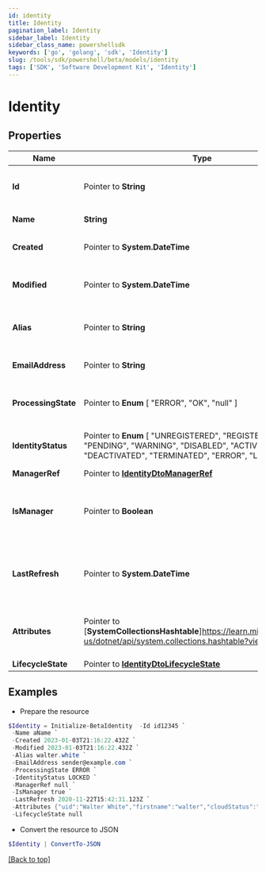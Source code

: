 ```yaml
---
id: identity
title: Identity
pagination_label: Identity
sidebar_label: Identity
sidebar_class_name: powershellsdk
keywords: ['go', 'golang', 'sdk', 'Identity'] 
slug: /tools/sdk/powershell/beta/models/identity
tags: ['SDK', 'Software Development Kit', 'Identity']
---
```



# Identity

## Properties

Name | Type | Description | Notes
------------ | ------------- | ------------- | -------------
**Id** |  Pointer to **String** | System-generated unique ID of the Object | [optional] [readonly] 
**Name** |  **String** | Name of the Object | 
**Created** |  Pointer to **System.DateTime** | Creation date of the Object | [optional] [readonly] 
**Modified** |  Pointer to **System.DateTime** | Last modification date of the Object | [optional] [readonly] 
**Alias** |  Pointer to **String** | Alternate unique identifier for the identity | [optional] 
**EmailAddress** |  Pointer to **String** | The email address of the identity | [optional] 
**ProcessingState** |  Pointer to  **Enum** [  "ERROR",    "OK",    "null" ] | The processing state of the identity | [optional] 
**IdentityStatus** |  Pointer to  **Enum** [  "UNREGISTERED",    "REGISTERED",    "PENDING",    "WARNING",    "DISABLED",    "ACTIVE",    "DEACTIVATED",    "TERMINATED",    "ERROR",    "LOCKED" ] | The identity&#39;s status in the system | [optional] 
**ManagerRef** |  Pointer to [**IdentityDtoManagerRef**](identity-dto-manager-ref) |  | [optional] 
**IsManager** |  Pointer to **Boolean** | Whether this identity is a manager of another identity | [optional] [default to $false]
**LastRefresh** |  Pointer to **System.DateTime** | The last time the identity was refreshed by the system | [optional] 
**Attributes** |  Pointer to [**SystemCollectionsHashtable**]https://learn.microsoft.com/en-us/dotnet/api/system.collections.hashtable?view=net-8.0 | A map with the identity attributes for the identity | [optional] 
**LifecycleState** |  Pointer to [**IdentityDtoLifecycleState**](identity-dto-lifecycle-state) |  | [optional] 

## Examples

- Prepare the resource
```powershell
$Identity = Initialize-BetaIdentity  -Id id12345 `
 -Name aName `
 -Created 2023-01-03T21:16:22.432Z `
 -Modified 2023-01-03T21:16:22.432Z `
 -Alias walter.white `
 -EmailAddress sender@example.com `
 -ProcessingState ERROR `
 -IdentityStatus LOCKED `
 -ManagerRef null `
 -IsManager true `
 -LastRefresh 2020-11-22T15:42:31.123Z `
 -Attributes {"uid":"Walter White","firstname":"walter","cloudStatus":"UNREGISTERED","displayName":"Walter White","identificationNumber":"942","lastSyncDate":1470348809380,"email":"walter@gmail.com","lastname":"white"} `
 -LifecycleState null
```

- Convert the resource to JSON
```powershell
$Identity | ConvertTo-JSON
```


[[Back to top]](#) 

